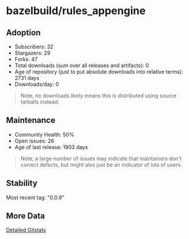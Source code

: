 # bazelbuild/rules_appengine

## Adoption

- Subscribers: 32
- Stargazers: 29
- Forks: 47
- Total downloads (sum over all releases and artifacts): 0
- Age of repository (just to put absolute downloads into relative terms): 2731 days
- Downloads/day: 0

> Note, no downloads likely means this is distributed using source tarballs instead.

## Maintenance

- Community Health: 50%
- Open issues: 26
- Age of last release: 1903 days

> Note, a large number of issues may indicate that maintainers don't correct defects, but might also
> just be an indicator of lots of users.

## Stability

Most recent tag: "0.0.9"

## More Data

[Detailed Gitstats](/bazel-catalog/gitstats/bazelbuild/rules_appengine)

